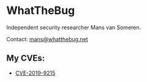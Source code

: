 # WhatTheBug

Independent security researcher Mans van Someren.

Contact: mans@whatthebug.net

## My CVEs:

- [CVE-2019-9215](https://cve.mitre.org/cgi-bin/cvename.cgi?name=CVE-2019-9215)
